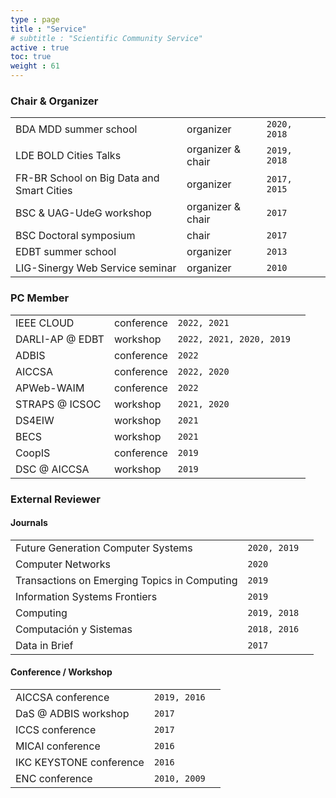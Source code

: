 ```yaml
---
type : page
title : "Service"
# subtitle : "Scientific Community Service"
active : true
toc: true
weight : 61
---
```


### Chair & Organizer

|    |    |    |    |
|----|----|----|----|
BDA MDD summer school	| organizer	| `2020, 2018`
LDE BOLD Cities Talks	| organizer & chair	| `2019, 2018`
FR-BR School on Big Data and Smart Cities	| organizer	| `2017, 2015`
BSC & UAG-UdeG workshop	| organizer & chair	| `2017`
BSC Doctoral symposium	| chair	| `2017`
EDBT summer school	| organizer	| `2013`
LIG-Sinergy Web Service seminar	| organizer	| `2010`

### PC Member

|    |    |    |    |
|----|----|----|----|
IEEE CLOUD	| conference	| `2022, 2021`
DARLI-AP @ EDBT	| workshop	| `2022, 2021, 2020, 2019`
ADBIS	| conference	| `2022`
AICCSA	| conference	| `2022, 2020`
APWeb-WAIM	| conference	| `2022`
STRAPS @ ICSOC	| workshop	| `2021, 2020`
DS4EIW	| workshop	| `2021`
BECS	| workshop	| `2021`
CoopIS	| conference	| `2019`
DSC @ AICCSA	| workshop	| `2019`

### External Reviewer

#### Journals

|    |    |    |
|----|----|----|
Future Generation Computer Systems	| `2020, 2019`
Computer Networks	| `2020`
Transactions on Emerging Topics in Computing	| `2019`
Information Systems Frontiers	| `2019`
Computing	| `2019, 2018`
Computación y Sistemas	| `2018, 2016`
Data in Brief	| `2017`

#### Conference / Workshop

|    |    |    |
|----|----|----|
AICCSA	conference	| `2019, 2016`
DaS @ ADBIS	workshop	| `2017`
ICCS	conference	| `2017`
MICAI	conference	| `2016`
IKC KEYSTONE	conference	| `2016`
ENC	conference	| `2010, 2009`

